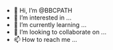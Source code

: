 
- 👋 Hi, I’m @BBCPATH
- 👀 I’m interested in ...
- 🌱 I’m currently learning ...
- 💞️ I’m looking to collaborate on ...
- 📫 How to reach me ...

<!---
BBCPATH/BBCPATH is a ✨ special ✨ repository because its `README.md` (this file) appears on your GitHub profile.
You can click the Preview link to take a look at your changes.
--->
